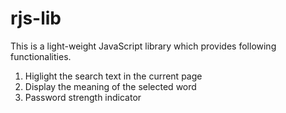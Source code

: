 # rjs-lib
This is a light-weight JavaScript library which provides following functionalities. 
1. Higlight the search text in the current page  
2. Display the meaning of the selected word  
3. Password strength indicator
